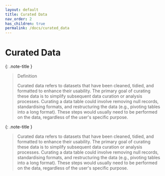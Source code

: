 ```yaml
---
layout: default
title: Curated Data
nav_order: 2
has_children: true
permalink: /docs/curated_data
---
```


# Curated Data

{: .note-title }
> Definition
> 
> Curated data refers to datasets that have been cleaned, tidied, and formatted to enhance their usability. The primary goal of curating these data is to simplify subsequent data curation or analysis processes. Curating a data table could involve removing null records, standardising formats, and restructuring the data (e.g., pivoting tables into a long format). These steps would usually need to be performed on the data, regardless of the user's specific purpose.

{: .note-title }
>
> 
> Curated data refers to datasets that have been cleaned, tidied, and formatted to enhance their usability. The primary goal of curating these data is to simplify subsequent data curation or analysis processes. Curating a data table could involve removing null records, standardising formats, and restructuring the data (e.g., pivoting tables into a long format). These steps would usually need to be performed on the data, regardless of the user's specific purpose.

